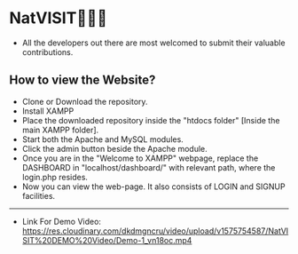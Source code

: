 # NatVISIT🌴🌳🌴
* All the developers out there are most welcomed to submit their valuable contributions.
## How to view the Website?
* Clone or Download the repository.
* Install XAMPP
* Place the downloaded repository inside the "htdocs folder" [Inside the main XAMPP folder].
* Start both the Apache and MySQL modules.
* Click the admin button beside the Apache module.
* Once you are in the "Welcome to XAMPP" webpage, replace the DASHBOARD in "localhost/dashboard/" with relevant path, where the login.php resides.
* Now you can view the web-page. It also consists of LOGIN and SIGNUP facilities.
--------------------------------------------------------------------------------------
* Link For Demo Video: https://res.cloudinary.com/dkdmgncru/video/upload/v1575754587/NatVISIT%20DEMO%20Video/Demo-1_vn18oc.mp4
